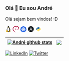 ### Olá 👋 Eu sou André

<div>
 <p>
Olá sejam bem vindos! :D
</p>
</div>

<code><img height="20" alt="linux" src="https://raw.githubusercontent.com/github/explore/80688e429a7d4ef2fca1e82350fe8e3517d3494d/topics/linux/linux.png"></code>
<code><img height="20" alt="debian" src="https://raw.githubusercontent.com/github/explore/80688e429a7d4ef2fca1e82350fe8e3517d3494d/topics/debian/debian.png"></code>
<code><img height="20" alt="kubernetes" src="https://raw.githubusercontent.com/github/explore/80688e429a7d4ef2fca1e82350fe8e3517d3494d/topics/kubernetes/kubernetes.png"></code>
<code><img height="20" alt="ansible" src="https://raw.githubusercontent.com/github/explore/5c058a388828bb5fde0bcafd4bc867b5bb3f26f3/topics/ansible/ansible.png"></code>
<code><img height="20" alt="python" src="https://raw.githubusercontent.com/github/explore/80688e429a7d4ef2fca1e82350fe8e3517d3494d/topics/python/python.png"></code>    


| <a href="https://github.com/andretecco/github-readme-stats"><img align="center" src="https://github-readme-stats.vercel.app/api?username=andretecco&show_icons=true&include_all_commits=true&theme=github_dark&hide_border=true" alt="André github stats" /></a> | <a href="https://github.com/andretecco/github-readme-stats"><img align="center" src="https://github-readme-stats.vercel.app/api/top-langs/?username=andretecco&layout=compact&theme=github_dark&hide_border=true" /></a> |
| ------------- | ------------- |


<p align="left">
<a href="https://www.linkedin.com/in/andre-tecco/" target="_blank"><img alt="LinkedIn" src="https://img.shields.io/badge/LinkedIn-0077B5?style=for-the-badge&logo=linkedin&logoColor=white"></a>
<a href="https://twitter.com/andretecco" target="_blank"><img alt="Twitter" src="https://img.shields.io/badge/Twitter-1DA1F2?style=for-the-badge&logo=twitter&logoColor=white"></a>
</p>